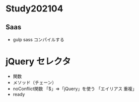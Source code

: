 # Study202104
## Saas
- gulp sass
  コンパイルする

# jQuery セレクタ
- 関数
- メソッド（チェーン）
- noConflict関数
  「$」⇒「jQuery」を使う
  「エイリアス 重複」
- ready

